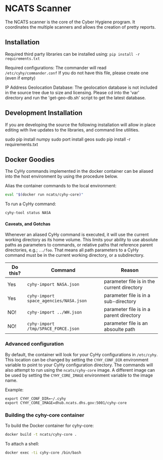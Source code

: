 NCATS Scanner
=============

The NCATS scanner is the core of the Cyber Hygiene program.  It coordinates the multiple scanners and allows the creation of pretty reports.  

Installation
------------

Required third party libraries can be installed using: `pip install -r requirements.txt`

Required configurations:
The commander will read `/etc/cyhy/commander.conf`
If you do not have this file, please create one (even if empty)


IP Address Geolocation Database:
The geolocation database is not included in the source tree due to size and licensing.  Please cd into the 'var' directory and run the 'get-geo-db.sh' script to get the latest database.

Development Installation
------------------------
If you are developing the source the following installation will allow in place editing with live updates to the libraries, and command line utilities.

sudo pip install numpy
sudo port install geos
sudo pip install -r requirements.txt

Docker Goodies
--------------
The CyHy commands implemented in the docker container can be aliased into the host environment by using the procedure below.

Alias the container commands to the local environment:
```bash
eval "$(docker run ncats/cyhy-core)"
```

To run a CyHy command:
```bash
cyhy-tool status NASA
```

#### Caveats, and Gotchas

Whenever an aliased CyHy command is executed, it will use the current working directory as its home volume.  This limits your ability to use absolute paths as parameters to commands, or relative paths that reference parent directories, e.g.; `../foo`.  That means all path parameters to a CyHy command must be in the current working directory, or a subdirectory.  

| Do this?        | Command                                   | Reason  |
| ------------- |---------------------------------------------| --------|
| Yes           | `cyhy-import NASA.json`                     | parameter file is in the current directory |
| Yes           | `cyhy-import space_agencies/NASA.json`      | parameter file is in a sub-directory |
| NO!           | `cyhy-import ../WH.json`                    | parameter file is in a parent directory |
| NO!           | `cyhy-import /tmp/SPACE_FORCE.json`         | parameter file is an absoulte path |

### Advanced configuration

By default, the container will look for your CyHy configurations in `/etc/cyhy`.  This location can be changed by setting the `CYHY_CONF_DIR` environment variable to point to your CyHy configuration directory.  The commands will also attempt to run using the `ncats/cyhy-core` image.  A different image can be used by setting the `CYHY_CORE_IMAGE` environment variable to the image name.

Example:
```
export CYHY_CONF_DIR=~/.cyhy
export CYHY_CORE_IMAGE=dhub.ncats.dhs.gov:5001/cyhy-core
```

### Building the cyhy-core container


To build the Docker container for cyhy-core:

```bash
docker build -t ncats/cyhy-core .
```

To attach a shell:
```bash
docker exec -ti cyhy-core /bin/bash
```
